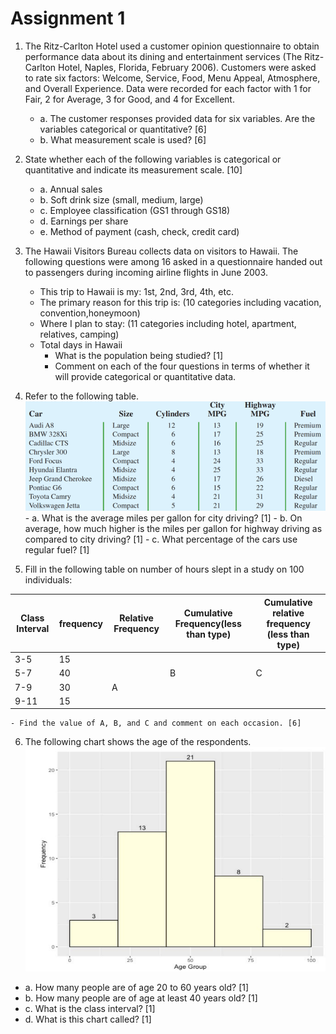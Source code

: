 # Assignment 1

1. The Ritz-Carlton Hotel used a customer opinion questionnaire to obtain performance data about its dining and entertainment services (The Ritz-Carlton Hotel, Naples, Florida, February 2006). Customers were asked to rate six factors: Welcome, Service, Food, Menu Appeal, Atmosphere, and Overall Experience. Data were recorded for each factor with 1 for Fair, 2 for Average, 3 for Good, and 4 for Excellent.

   - a. The customer responses provided data for six variables. Are the variables categorical or quantitative? [6]
   - b. What measurement scale is used? [6]

2. State whether each of the following variables is categorical or quantitative and indicate its measurement scale. [10]

   - a. Annual sales
   - b. Soft drink size (small, medium, large)
   - c. Employee classification (GS1 through GS18)
   - d. Earnings per share
   - e. Method of payment (cash, check, credit card)

3. The Hawaii Visitors Bureau collects data on visitors to Hawaii. The following questions were among 16 asked in a questionnaire handed out to passengers during incoming airline flights in June 2003.

   - This trip to Hawaii is my: 1st, 2nd, 3rd, 4th, etc.
   - The primary reason for this trip is: (10 categories including vacation, convention,honeymoon)
   - Where I plan to stay: (11 categories including hotel, apartment, relatives, camping)
   - Total days in Hawaii
     - What is the population being studied? [1]
     - Comment on each of the four questions in terms of whether it will provide categorical or quantitative data.

4. Refer to the following table.
   ![Table](./Images/A1Q4Table.png) - a. What is the average miles per gallon for city driving? [1] - b. On average, how much higher is the miles per gallon for highway driving as compared to city driving? [1] - c. What percentage of the cars use regular fuel? [1]

5. Fill in the following table on number of hours slept in a study on 100 individuals:

<table>
<thead>
<tr>
<th>Class Interval</th>
<th>frequency </th>
<th>Relative Frequency </th>
<th>Cumulative Frequency(less than type)</th>
<th>Cumulative relative frequency (less than type)</th>
</tr>
</thead>
<tr><td>3-5</td><td>15</td><td></td><td></td><td></td></tr>
<tr><td>5-7</td><td>40</td><td></td><td>B</td><td>C</td></tr>
<tr><td>7-9</td><td>30</td><td>A</td><td></td><td></td></tr>
<tr><td>9-11</td><td>15</td><td></td><td></td><td></td></tr>
</table>

    - Find the value of A, B, and C and comment on each occasion. [6]

6. The following chart shows the age of the respondents.
   ![Chart](./Images/A1Q6Chart.png)

- a. How many people are of age 20 to 60 years old? [1]
- b. How many people are of age at least 40 years old? [1]
- c. What is the class interval? [1]
- d. What is this chart called? [1]
